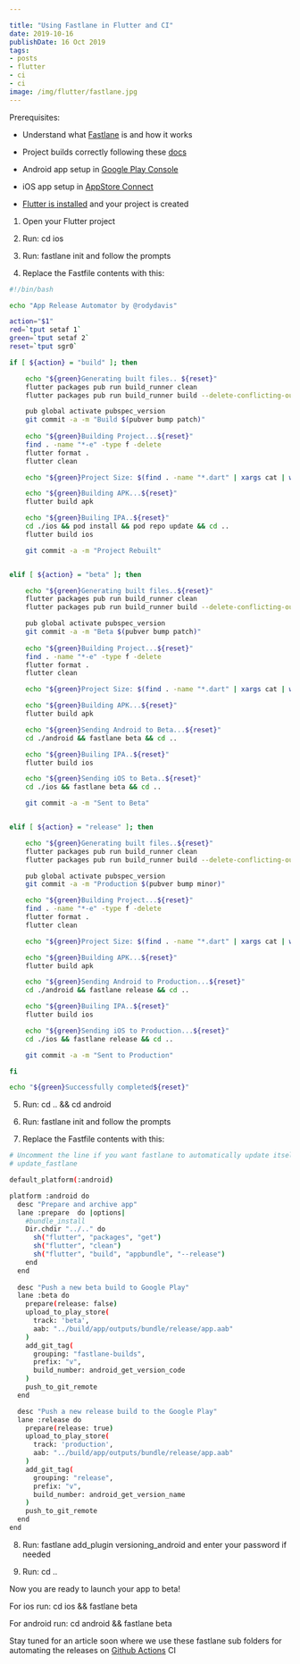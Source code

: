 ```yaml
---

title: "Using Fastlane in Flutter and CI"
date: 2019-10-16
publishDate: 16 Oct 2019
tags:
- posts
- flutter
- ci
- ci
image: /img/flutter/fastlane.jpg
---
```


Prerequisites:

* Understand what [Fastlane](https://fastlane.tools/) is and how it works

* Project builds correctly following these [docs](https://flutter.dev/docs/deployment/cd)

* Android app setup in [Google Play Console](https://developer.android.com/distribute/console)

* iOS app setup in [AppStore Connect](https://appstoreconnect.apple.com/)

* [Flutter is installed](https://flutter.dev/docs/get-started/install) and your project is created

1. Open your Flutter project

1. Run: cd ios

1. Run: fastlane init and follow the prompts

1. Replace the Fastfile contents with this:

```bash
#!/bin/bash

echo "App Release Automator by @rodydavis"

action="$1"
red=`tput setaf 1`
green=`tput setaf 2`
reset=`tput sgr0`

if [ ${action} = "build" ]; then

    echo "${green}Generating built files.. ${reset}"
    flutter packages pub run build_runner clean
    flutter packages pub run build_runner build --delete-conflicting-outputs

    pub global activate pubspec_version
    git commit -a -m "Build $(pubver bump patch)"
    
    echo "${green}Building Project...${reset}"
    find . -name "*-e" -type f -delete
    flutter format .
    flutter clean

    echo "${green}Project Size: $(find . -name "*.dart" | xargs cat | wc -c)${reset}"

    echo "${green}Building APK...${reset}"
    flutter build apk

    echo "${green}Builing IPA..${reset}"
    cd ./ios && pod install && pod repo update && cd ..
    flutter build ios

    git commit -a -m "Project Rebuilt"


elif [ ${action} = "beta" ]; then

    echo "${green}Generating built files..${reset}"
    flutter packages pub run build_runner clean
    flutter packages pub run build_runner build --delete-conflicting-outputs

    pub global activate pubspec_version
    git commit -a -m "Beta $(pubver bump patch)"
    
    echo "${green}Building Project...${reset}"
    find . -name "*-e" -type f -delete
    flutter format .
    flutter clean

    echo "${green}Project Size: $(find . -name "*.dart" | xargs cat | wc -c)${reset}"

    echo "${green}Building APK...${reset}"
    flutter build apk

    echo "${green}Sending Android to Beta...${reset}"
    cd ./android && fastlane beta && cd ..

    echo "${green}Builing IPA..${reset}"
    flutter build ios

    echo "${green}Sending iOS to Beta..${reset}"
    cd ./ios && fastlane beta && cd ..

    git commit -a -m "Sent to Beta"


elif [ ${action} = "release" ]; then

    echo "${green}Generating built files..${reset}"
    flutter packages pub run build_runner clean
    flutter packages pub run build_runner build --delete-conflicting-outputs

    pub global activate pubspec_version
    git commit -a -m "Production $(pubver bump minor)"

    echo "${green}Building Project...${reset}"
    find . -name "*-e" -type f -delete
    flutter format .
    flutter clean

    echo "${green}Project Size: $(find . -name "*.dart" | xargs cat | wc -c)${reset}"

    echo "${green}Building APK...${reset}"
    flutter build apk

    echo "${green}Sending Android to Production...${reset}"
    cd ./android && fastlane release && cd ..

    echo "${green}Builing IPA..${reset}"
    flutter build ios

    echo "${green}Sending iOS to Production...${reset}"
    cd ./ios && fastlane release && cd ..

    git commit -a -m "Sent to Production"

fi

echo "${green}Successfully completed${reset}"
```

5. Run: cd .. && cd android

6. Run: fastlane init and follow the prompts

7. Replace the Fastfile contents with this:

```bash
# Uncomment the line if you want fastlane to automatically update itself
# update_fastlane

default_platform(:android)

platform :android do
  desc "Prepare and archive app"
  lane :prepare  do |options|
    #bundle_install
    Dir.chdir "../.." do
      sh("flutter", "packages", "get")
      sh("flutter", "clean")
      sh("flutter", "build", "appbundle", "--release")
    end
  end
  
  desc "Push a new beta build to Google Play"
  lane :beta do
    prepare(release: false)
    upload_to_play_store(
      track: 'beta',
      aab: "../build/app/outputs/bundle/release/app.aab"
    )
    add_git_tag(
      grouping: "fastlane-builds",
      prefix: "v",
      build_number: android_get_version_code
    )
    push_to_git_remote
  end

  desc "Push a new release build to the Google Play"
  lane :release do
    prepare(release: true)
    upload_to_play_store(
      track: 'production',
      aab: "../build/app/outputs/bundle/release/app.aab"
    )
    add_git_tag(
      grouping: "release",
      prefix: "v",
      build_number: android_get_version_name
    )
    push_to_git_remote
  end
end
```

8. Run: fastlane add_plugin versioning_android and enter your password if needed

9. Run: cd ..

Now you are ready to launch your app to beta!

For ios run: cd ios && fastlane beta

For android run: cd android && fastlane beta

Stay tuned for an article soon where we use these fastlane sub folders for automating the releases on [Github Actions](https://github.com/features/actions) CI
